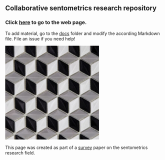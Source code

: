 
## Collaborative sentometrics research repository

### Click [here](https://sborms.github.io/econometrics-meets-sentiment/) to go to the web page.
  
To add material, go to the [docs](https://github.com/sborms/econometrics-meets-sentiment/tree/master/docs) folder and modify the according Markdown file. File an issue if you need help!

![logo](docs/logo.png)

This page was created as part of a [survey](https://doi.org/10.2139/ssrn.2652876) paper on the sentometrics research field.

